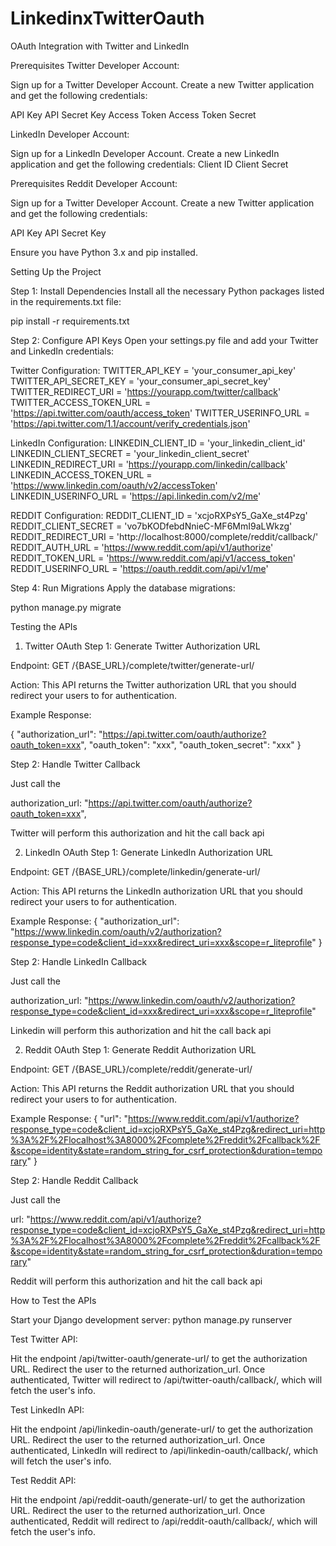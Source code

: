# LinkedinxTwitterOauth


OAuth Integration with Twitter and LinkedIn

Prerequisites
Twitter Developer Account:

Sign up for a Twitter Developer Account.
Create a new Twitter application and get the following credentials:

API Key
API Secret Key
Access Token
Access Token Secret


LinkedIn Developer Account:

Sign up for a LinkedIn Developer Account.
Create a new LinkedIn application and get the following credentials:
Client ID
Client Secret




Prerequisites
Reddit Developer Account:

Sign up for a Twitter Developer Account.
Create a new Twitter application and get the following credentials:

API Key
API Secret Key


Ensure you have Python 3.x and pip installed.

Setting Up the Project

Step 1: Install Dependencies
Install all the necessary Python packages listed in the requirements.txt file:

pip install -r requirements.txt



Step 2: Configure API Keys
Open your settings.py file and add your Twitter and LinkedIn credentials:

Twitter Configuration:
TWITTER_API_KEY = 'your_consumer_api_key'
TWITTER_API_SECRET_KEY = 'your_consumer_api_secret_key'
TWITTER_REDIRECT_URI = 'https://yourapp.com/twitter/callback'
TWITTER_ACCESS_TOKEN_URL = 'https://api.twitter.com/oauth/access_token'
TWITTER_USERINFO_URL = 'https://api.twitter.com/1.1/account/verify_credentials.json'



LinkedIn Configuration:
LINKEDIN_CLIENT_ID = 'your_linkedin_client_id'
LINKEDIN_CLIENT_SECRET = 'your_linkedin_client_secret'
LINKEDIN_REDIRECT_URI = 'https://yourapp.com/linkedin/callback'
LINKEDIN_ACCESS_TOKEN_URL = 'https://www.linkedin.com/oauth/v2/accessToken'
LINKEDIN_USERINFO_URL = 'https://api.linkedin.com/v2/me'


REDDIT Configuration:
REDDIT_CLIENT_ID = 'xcjoRXPsY5_GaXe_st4Pzg'
REDDIT_CLIENT_SECRET = 'vo7bKODfebdNnieC-MF6MmI9aLWkzg'
REDDIT_REDIRECT_URI = 'http://localhost:8000/complete/reddit/callback/'
REDDIT_AUTH_URL = 'https://www.reddit.com/api/v1/authorize'
REDDIT_TOKEN_URL = 'https://www.reddit.com/api/v1/access_token'
REDDIT_USERINFO_URL = 'https://oauth.reddit.com/api/v1/me'


Step 4: Run Migrations
Apply the database migrations:

python manage.py migrate




Testing the APIs
1. Twitter OAuth
Step 1: Generate Twitter Authorization URL

Endpoint: GET /{BASE_URL}/complete/twitter/generate-url/

Action: This API returns the Twitter authorization URL that you should redirect your users to for authentication.

Example Response:

{
    "authorization_url": "https://api.twitter.com/oauth/authorize?oauth_token=xxx",
    "oauth_token": "xxx",
    "oauth_token_secret": "xxx"
}

Step 2: Handle Twitter Callback

Just call the 

authorization_url: "https://api.twitter.com/oauth/authorize?oauth_token=xxx",

Twitter will perform this authorization and hit the call back api


2. LinkedIn OAuth
Step 1: Generate LinkedIn Authorization URL

Endpoint: GET /{BASE_URL}/complete/linkedin/generate-url/

Action: This API returns the LinkedIn authorization URL that you should redirect your users to for authentication.

Example Response:
{
    "authorization_url": "https://www.linkedin.com/oauth/v2/authorization?response_type=code&client_id=xxx&redirect_uri=xxx&scope=r_liteprofile"
}


Step 2: Handle LinkedIn Callback

Just call the 

authorization_url: "https://www.linkedin.com/oauth/v2/authorization?response_type=code&client_id=xxx&redirect_uri=xxx&scope=r_liteprofile"

Linkedin will perform this authorization and hit the call back api


2. Reddit OAuth
Step 1: Generate Reddit Authorization URL

Endpoint: GET /{BASE_URL}/complete/reddit/generate-url/

Action: This API returns the Reddit authorization URL that you should redirect your users to for authentication.

Example Response:
{
    "url": "https://www.reddit.com/api/v1/authorize?response_type=code&client_id=xcjoRXPsY5_GaXe_st4Pzg&redirect_uri=http%3A%2F%2Flocalhost%3A8000%2Fcomplete%2Freddit%2Fcallback%2F&scope=identity&state=random_string_for_csrf_protection&duration=temporary"
}


Step 2: Handle Reddit Callback

Just call the 

url: "https://www.reddit.com/api/v1/authorize?response_type=code&client_id=xcjoRXPsY5_GaXe_st4Pzg&redirect_uri=http%3A%2F%2Flocalhost%3A8000%2Fcomplete%2Freddit%2Fcallback%2F&scope=identity&state=random_string_for_csrf_protection&duration=temporary"

Reddit will perform this authorization and hit the call back api


How to Test the APIs


Start your Django development server:
python manage.py runserver


Test Twitter API:

Hit the endpoint /api/twitter-oauth/generate-url/ to get the authorization URL.
Redirect the user to the returned authorization_url.
Once authenticated, Twitter will redirect to /api/twitter-oauth/callback/, which will fetch the user's info.


Test LinkedIn API:

Hit the endpoint /api/linkedin-oauth/generate-url/ to get the authorization URL.
Redirect the user to the returned authorization_url.
Once authenticated, LinkedIn will redirect to /api/linkedin-oauth/callback/, which will fetch the user's info.


Test Reddit API:

Hit the endpoint /api/reddit-oauth/generate-url/ to get the authorization URL.
Redirect the user to the returned authorization_url.
Once authenticated, Reddit will redirect to /api/reddit-oauth/callback/, which will fetch the user's info.